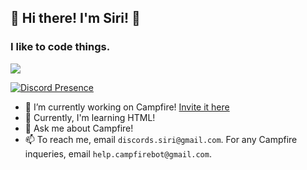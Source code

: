 ## 👋 Hi there! I'm Siri! 👋
### I like to code things.

![](https://komarev.com/ghpvc/?username=badlexsiri&label=View%20Count&color=303030&style=for-the-badge)

[![Discord Presence](https://lanyard.cnrad.dev/api/875420328128548995)](https://discord.com/users/875420328128548995)

- 🔭 I’m currently working on Campfire! [Invite it here](https://discord.com/oauth2/authorize?client_id=898572387270946878&permissions=8&scope=applications.commands%20bot%20identify)
- 🌱 Currently, I'm learning HTML!
- 💬 Ask me about Campfire!
- 📫 To reach me, email `discords.siri@gmail.com`. For any Campfire inqueries, email `help.campfirebot@gmail.com`.
